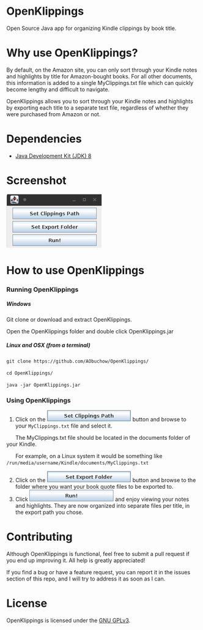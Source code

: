 # OpenKlippings

Open Source Java app for organizing Kindle clippings by book title.
# Why use OpenKlippings?
By default, on the Amazon site, you can only sort through your Kindle notes and highlights by title for Amazon-bought books. For all other documents, this information is added to a single MyClippings.txt file which can quickly become lengthy and difficult to navigate.

OpenKlippings allows you to sort through your Kindle notes and highlights by exporting each title to a separate text file, regardless of whether they were purchased from Amazon or not.

# Dependencies
- [Java Development Kit (JDK) 8](https://www.oracle.com/technetwork/java/javase/downloads/jdk8-downloads-2133151.html) 

# Screenshot
![image](Screenshot.png?raw=true "OpenKlippings Interface")

# How to use OpenKlippings

### Running OpenKlippings

##### Windows

Git clone or download and extract OpenKlippings.

Open the OpenKlippings folder and double click OpenKlippings.jar

##### Linux and OSX (from a terminal)

`git clone https://github.com/AObuchow/OpenKlippings/`

`cd OpenKlippings/`

`java -jar OpenKlippings.jar`

### Using OpenKlippings
1. Click on the ![image][Clippings File] button and browse to your `MyClippings.txt` file and select it. 

&nbsp;&nbsp;&nbsp;&nbsp;&nbsp;&nbsp;The MyClippings.txt file should be located in the documents folder of your Kindle.

&nbsp;&nbsp;&nbsp;&nbsp;&nbsp;&nbsp;For example, on a Linux system it would be something like `/run/media/username/Kindle/documents/MyClippings.txt`
  
2. Click on the ![image][Export Folder] button and browse to the folder where you want your book quote files to be exported to.
3. Click ![image][Run] and enjoy viewing your notes and highlights. They are now organized into separate files per title, in the export path you chose.

[Clippings File]: SetClippingsPath.png?raw=true
[Export Folder]: SetExportFolder.png?raw=true
[Run]: RunButton.png?raw=true

# Contributing
Although OpenKlippings is functional,  feel free to submit a pull request if you end up improving it. All help is greatly appreciated!

If you find a bug or have a feature request, you can report it in the issues section of this repo, and I will try to address it as soon as I can.

# License
OpenKlippings is licensed under the [GNU GPLv3](https://opensource.org/licenses/gpl-3.0.html).
